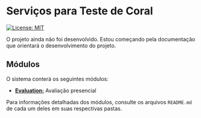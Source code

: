 Serviços para Teste de Coral
==============================================
[![License: MIT](https://img.shields.io/badge/License-MIT-yellow.svg)](https://opensource.org/licenses/MIT)


O projeto ainda não foi desenvolvido. 
Estou começando pela documentação que orientará o desenvolvimento do projeto.

## Módulos
O sistema conterá os seguintes módulos:
- **[Evaluation:](modules/Evaluation/README.md)** Avaliação presencial

Para informações detalhadas dos módulos, consulte os arquivos `README.md` de cada um deles em suas respectivas pastas. 